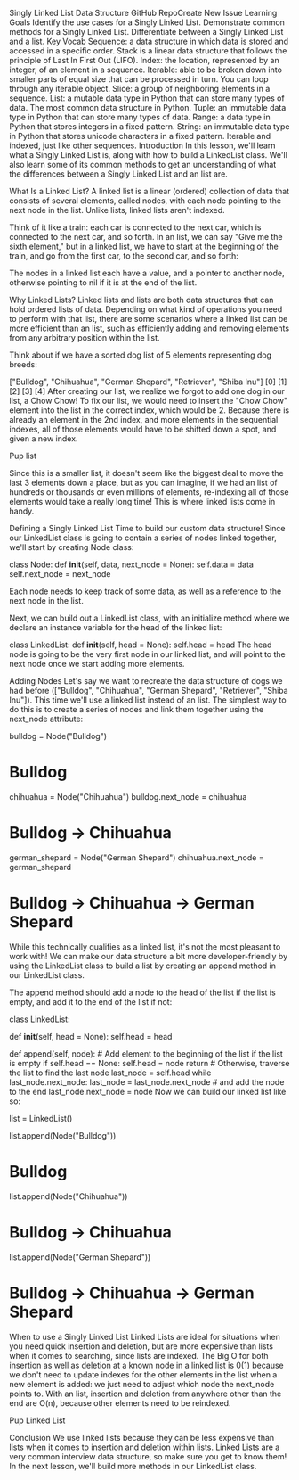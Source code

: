 Singly Linked List Data Structure
GitHub RepoCreate New Issue
Learning Goals
Identify the use cases for a Singly Linked List.
Demonstrate common methods for a Singly Linked List.
Differentiate between a Singly Linked List and a list.
Key Vocab
Sequence: a data structure in which data is stored and accessed in a specific order.
Stack is a linear data structure that follows the principle of Last In First Out (LIFO).
Index: the location, represented by an integer, of an element in a sequence.
Iterable: able to be broken down into smaller parts of equal size that can be processed in turn. You can loop through any iterable object.
Slice: a group of neighboring elements in a sequence.
List: a mutable data type in Python that can store many types of data. The most common data structure in Python.
Tuple: an immutable data type in Python that can store many types of data.
Range: a data type in Python that stores integers in a fixed pattern.
String: an immutable data type in Python that stores unicode characters in a fixed pattern. Iterable and indexed, just like other sequences.
Introduction
In this lesson, we'll learn what a Singly Linked List is, along with how to build a LinkedList class. We'll also learn some of its common methods to get an understanding of what the differences between a Singly Linked List and an list are.

What Is a Linked List?
A linked list is a linear (ordered) collection of data that consists of several elements, called nodes, with each node pointing to the next node in the list. Unlike lists, linked lists aren't indexed.

Think of it like a train: each car is connected to the next car, which is connected to the next car, and so forth. In an list, we can say "Give me the sixth element," but in a linked list, we have to start at the beginning of the train, and go from the first car, to the second car, and so forth:

The nodes in a linked list each have a value, and a pointer to another node, otherwise pointing to nil if it is at the end of the list.

Why Linked Lists?
Linked lists and lists are both data structures that can hold ordered lists of data. Depending on what kind of operations you need to perform with that list, there are some scenarios where a linked list can be more efficient than an list, such as efficiently adding and removing elements from any arbitrary position within the list.

Think about if we have a sorted dog list of 5 elements representing dog breeds:

["Bulldog", "Chihuahua", "German Shepard", "Retriever", "Shiba Inu"]
   [0]          [1]            [2]             [3]          [4] 
After creating our list, we realize we forgot to add one dog in our list, a Chow Chow! To fix our list, we would need to insert the "Chow Chow" element into the list in the correct index, which would be 2. Because there is already an element in the 2nd index, and more elements in the sequential indexes, all of those elements would have to be shifted down a spot, and given a new index.

Pup list

Since this is a smaller list, it doesn't seem like the biggest deal to move the last 3 elements down a place, but as you can imagine, if we had an list of hundreds or thousands or even millions of elements, re-indexing all of those elements would take a really long time! This is where linked lists come in handy.

Defining a Singly Linked List
Time to build our custom data structure! Since our LinkedList class is going to contain a series of nodes linked together, we'll start by creating Node class:

class Node:
  def __init__(self, data, next_node = None):
    self.data = data
    self.next_node = next_node

Each node needs to keep track of some data, as well as a reference to the next node in the list.

Next, we can build out a LinkedList class, with an initialize method where we declare an instance variable for the head of the linked list:

class LinkedList:
  def __init__(self, head = None):
    self.head = head
The head node is going to be the very first node in our linked list, and will point to the next node once we start adding more elements.

Adding Nodes
Let's say we want to recreate the data structure of dogs we had before (["Bulldog", "Chihuahua", "German Shepard", "Retriever", "Shiba Inu"]). This time we'll use a linked list instead of an list. The simplest way to do this is to create a series of nodes and link them together using the next_node attribute:


bulldog = Node("Bulldog")
# Bulldog
chihuahua = Node("Chihuahua")
bulldog.next_node = chihuahua
# Bulldog -> Chihuahua
german_shepard = Node("German Shepard")
chihuahua.next_node = german_shepard
# Bulldog -> Chihuahua -> German Shepard
While this technically qualifies as a linked list, it's not the most pleasant to work with! We can make our data structure a bit more developer-friendly by using the LinkedList class to build a list by creating an append method in our LinkedList class.

The append method should add a node to the head of the list if the list is empty, and add it to the end of the list if not:

class LinkedList:

  def __init__(self, head = None):
    self.head = head

  def append(self, node):
    # Add element to the beginning of the list if the list is empty
    if self.head == None:
        self.head = node
        return
    # Otherwise, traverse the list to find the last node
    last_node = self.head
    while last_node.next_node:
      last_node = last_node.next_node
    # and add the node to the end
    last_node.next_node = node
Now we can build our linked list like so:

list = LinkedList()

list.append(Node("Bulldog"))
# Bulldog
list.append(Node("Chihuahua"))
# Bulldog -> Chihuahua
list.append(Node("German Shepard"))
# Bulldog -> Chihuahua -> German Shepard

When to use a Singly Linked List
Linked Lists are ideal for situations when you need quick insertion and deletion, but are more expensive than lists when it comes to searching, since lists are indexed. The Big O for both insertion as well as deletion at a known node in a linked list is 0(1) because we don't need to update indexes for the other elements in the list when a new element is added: we just need to adjust which node the next_node points to. With an list, insertion and deletion from anywhere other than the end are O(n), because other elements need to be reindexed.

Pup Linked List

Conclusion
We use linked lists because they can be less expensive than lists when it comes to insertion and deletion within lists. Linked Lists are a very common interview data structure, so make sure you get to know them! In the next lesson, we'll build more methods in our LinkedList class.